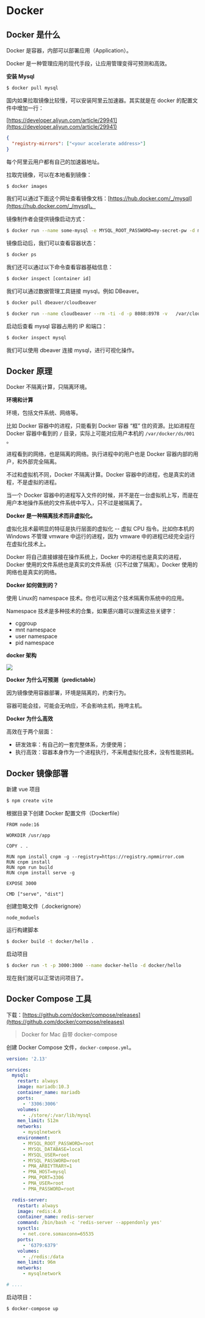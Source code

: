# Docker

## Docker 是什么

Docker 是容器，内部可以部署应用（Application）。

Docker 是一种管理应用的现代手段，让应用管理变得可预测和高效。

**安装 Mysql**

```bash
$ docker pull mysql
```

国内如果拉取镜像比较慢，可以安装阿里云加速器。其实就是在 docker 的配置文件中增加一行：

[https://developer.aliyun.com/article/29941](https://developer.aliyun.com/article/29941)

```json
{
  "registry-mirrors": ["<your accelerate address>"]
}
```

每个阿里云用户都有自己的加速器地址。

拉取完镜像，可以在本地看到镜像：

```bash
$ docker images
```

我们可以通过下面这个网址查看镜像文档：[https://hub.docker.com/_/mysql](https://hub.docker.com/_/mysql)。

镜像制作者会提供镜像启动方式：

```bash
$ docker run --name some-mysql -e MYSQL_ROOT_PASSWORD=my-secret-pw -d mysql:tag
```

镜像启动后，我们可以查看容器状态：

```bash
$ docker ps 
```

我们还可以通过以下命令查看容器基础信息：

```bash
$ docker inspect [container id]
```

我们可以通过数据管理工具链接 mysql。例如 DBeaver。

```bash
$ docker pull dbeaver/cloudbeaver
```

```bash
$ docker run --name cloudbeaver --rm -ti -d -p 8088:8978 -v   /var/cloudbeaver/workspace:/opt/cloudbeaver/workspace dbeaver/cloudbeaver:latest
```

启动后查看 mysql 容器占用的 IP 和端口：

```bash
$ docker inspect mysql
```

我们可以使用 dbeaver 连接 mysql，进行可视化操作。

## Docker 原理

Docker 不隔离计算，只隔离环境。

**环境和计算**

环境，包括文件系统、网络等。

比如 Docker 容器中的进程，只能看到 Docker 容器 “框” 住的资源。比如进程在 Docker 容器中看到的 `/` 目录，实际上可能对应用户本机的 `/var/docker/ds/001` 。

进程看到的网络，也是隔离的网络。执行进程中的用户也是 Docker 容器内部的用户，和外部完全隔离。

不过和虚拟机不同，Docker 不隔离计算。Docker 容器中的进程，也是真实的进程，不是虚拟的进程。

当一个 Docker 容器中的进程写入文件的时候，并不是在一台虚拟机上写，而是在用户本地操作系统的文件系统中写入，只不过是被隔离了。

**Docker 是一种隔离技术而非虚拟化。**

虚拟化技术最明显的特征是执行层面的虚拟化 -- 虚拟 CPU 指令。比如你本机的 Windows 不管理 vmware 中运行的进程，因为 vmware 中的进程已经完全运行在虚拟化技术上。

Docker 将自己直接嫁接在操作系统上，Docker 中的进程也是真实的进程，Docker 使用的文件系统也是真实的文件系统（只不过做了隔离）。Docker 使用的网络也是真实的网络。

**Docker 如何做到的？**

使用 Linux的 namespace 技术。你也可以用这个技术隔离你系统中的应用。

Namespace 技术是多种技术的合集，如果感兴趣可以搜索这些关键字：

* cggroup
* mnt namespace
* user namespace
* pid namespace

**docker 架构**

<img src="./images/design.png" />

**Docker 为什么可预测（predictable）**

因为镜像使用容器部署，环境是隔离的，约束行为。

容器可能会挂，可能会无响应，不会影响主机，拖垮主机。

**Docker 为什么高效**

高效在于两个层面：

* 研发效率：有自己的一套完整体系，方便使用；
* 执行高效：容器本身作为一个进程执行，不采用虚拟化技术，没有性能损耗。

## Docker 镜像部署

新建 vue 项目

```bash
$ npm create vite
```

根据目录下创建 Docker 配置文件（Dockerfile）

```
FROM node:16

WORKDIR /usr/app

COPY . .

RUN npm install cnpm -g --registry=https://registry.npmmirror.com
RUN cnpm install
RUN npm run build
RUN cnpm install serve -g

EXPOSE 3000

CMD ["serve", "dist"]
```

创建忽略文件（.dockerignore）

```
node_moduels
```

运行构建脚本

```bash
$ docker build -t docker/hello . 
```

启动项目

```bash
$ docker run -t -p 3000:3000 --name docker-hello -d docker/hello
```

现在我们就可以正常访问项目了。

## Docker Compose 工具

下载：[https://github.com/docker/compose/releases](https://github.com/docker/compose/releases)

> Docker for Mac 自带 docker-compose

创建 Docker Compose 文件，`docker-compose.yml`。

```yaml
version: '2.13'

services:
  mysql:
    restart: always
    image: mariadb:10.3
    container_name: mariadb
    ports:
      - '3306:3006'
    volumes:
      - ./store/:/var/lib/mysql
    men_limit: 512m
    networks:
      - mysqlnetwork
    environment:
      - MYSQL_ROOT_PASSWORD=root
      - MYSQL_DATABASE=local
      - MYSQL_USER=root
      - MYSQL_PASSWORD=root
      - PMA_ARBIYTRARY=1
      - PMA_HOST=mysql
      - PMA_PORT=3306
      - PMA_USER=root
      - PMA_PASSWORD=root

  redis-server:
    restart: always
    image: redis:4.0
    container_name: redis-server
    command: /bin/bash -c 'redis-server --appendonly yes'
    sysctls:
      - net.core.somaxconn=65535
    ports:
      - '6379:6379'
    volumes:
      - ./redis:/data
    men_limit: 96m
    networks:
      - mysqlnetwork

# ....
```

 启动项目：

```bash
$ docker-compose up
```

